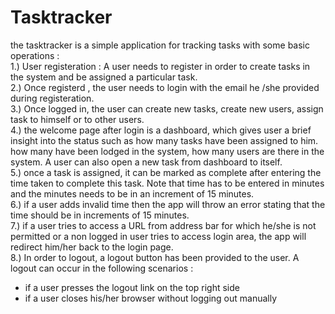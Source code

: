 # Tasktracker

the tasktracker is a simple application for tracking tasks with some basic operations : <br/>
1.) User registeration : A user needs to register in order to create tasks in the system and be assigned a particular task. <br />
2.) Once registerd , the user needs to login with the email he /she provided during registeration.<br />
3.) Once logged in, the user can create new tasks, create new users, assign task to himself or to other users.<br />
4.) the welcome page after login is a dashboard, which gives user a brief insight into the status such as how many tasks have been assigned to him. how many have been lodged in the system, how many users are there in the system. A user can also open a new task from dashboard to itself.<br />
5.) once a task is assigned, it can be marked as complete after entering the time taken to complete this task. Note that time has to be entered in minutes and the minutes needs to be in an increment of 15 minutes. <br />
6.) if a user adds invalid time then the app will throw an error stating that the time should be in increments of 15 minutes. <br />
7.) if a user tries to access a URL from address bar for which he/she is not permitted or a non logged in user tries to access login area, the app will redirect him/her back to the login page. <br />
8.) In order to logout, a logout button has been provided to the user. A logout can occur in the following scenarios :  <br />
      <ul>
 <li>
  if a user presses the logout link on the top right side</li>
 <li>if a user closes his/her browser without logging out manually</li>


